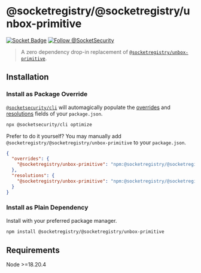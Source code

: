 # @socketregistry/@socketregistry/unbox-primitive

[![Socket Badge](https://socket.dev/api/badge/npm/package/@socketregistry/@socketregistry/unbox-primitive)](https://socket.dev/npm/package/@socketregistry/@socketregistry/unbox-primitive)
[![Follow @SocketSecurity](https://img.shields.io/twitter/follow/SocketSecurity?style=social)](https://twitter.com/SocketSecurity)

> A zero dependency drop-in replacement of
> [`@socketregistry/unbox-primitive`](https://www.npmjs.com/package/@socketregistry/unbox-primitive).

## Installation

### Install as Package Override

[`@socketsecurity/cli`](https://www.npmjs.com/package/@socketsecurity/cli) will
automagically populate the
[overrides](https://docs.npmjs.com/cli/v9/configuring-npm/package-json#overrides)
and [resolutions](https://yarnpkg.com/configuration/manifest#resolutions) fields
of your `package.json`.

```sh
npx @socketsecurity/cli optimize
```

Prefer to do it yourself? You may manually add
`@socketregistry/@socketregistry/unbox-primitive` to your `package.json`.

```json
{
  "overrides": {
    "@socketregistry/unbox-primitive": "npm:@socketregistry/@socketregistry/unbox-primitive@^1"
  },
  "resolutions": {
    "@socketregistry/unbox-primitive": "npm:@socketregistry/@socketregistry/unbox-primitive@^1"
  }
}
```

### Install as Plain Dependency

Install with your preferred package manager.

```sh
npm install @socketregistry/@socketregistry/unbox-primitive
```

## Requirements

Node &gt;=18.20.4
